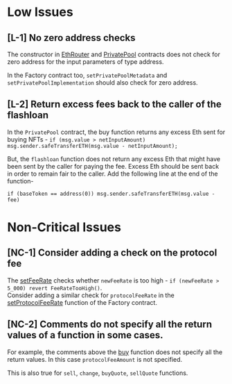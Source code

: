 # Low Issues 

## [L-1] No zero address checks

The constructor in [EthRouter](https://github.com/code-423n4/2023-04-caviar/blob/cd8a92667bcb6657f70657183769c244d04c015c/src/EthRouter.sol#L90) and [PrivatePool](https://github.com/code-423n4/2023-04-caviar/blob/cd8a92667bcb6657f70657183769c244d04c015c/src/PrivatePool.sol#L143) contracts does not check for zero address for the input parameters of type address.

In the Factory contract too, `setPrivatePoolMetadata` and `setPrivatePoolImplementation` should also check for zero address.

## [L-2] Return excess fees back to the caller of the flashloan

In the `PrivatePool` contract, the buy function returns any excess Eth sent for buying NFTs - 
`if (msg.value > netInputAmount) msg.sender.safeTransferETH(msg.value - netInputAmount);`

But, the `flashloan` function does not return any excess Eth that might have been sent by the caller for paying the fee. Excess Eth should be sent back in order to remain fair to the caller. Add the following line at the end of the function- 

`if (baseToken == address(0)) msg.sender.safeTransferETH(msg.value - fee)`

# Non-Critical Issues

## [NC-1] Consider adding a check on the protocol fee 

The [setFeeRate](https://github.com/code-423n4/2023-04-caviar/blob/cd8a92667bcb6657f70657183769c244d04c015c/src/PrivatePool.sol#L562) checks whether `newFeeRate` is too high - `if (newFeeRate > 5_000) revert FeeRateTooHigh()`.  
Consider adding a similar check for `protocolFeeRate` in the [setProtocolFeeRate](https://github.com/code-423n4/2023-04-caviar/blob/cd8a92667bcb6657f70657183769c244d04c015c/src/Factory.sol#L141) function of the Factory contract. 

## [NC-2] Comments do not specify all the return values of a function in some cases.

For example, the comments above the [buy](https://github.com/code-423n4/2023-04-caviar/blob/cd8a92667bcb6657f70657183769c244d04c015c/src/PrivatePool.sol#L211) function does not specify all the return values. In this case `protocolFeeAmount` is not specified.

This is also true for `sell`, `change`, `buyQuote`, `sellQuote` functions.